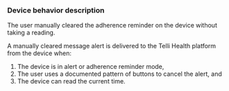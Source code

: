 ### Device behavior description

The user manually cleared the adherence reminder on the device without taking a reading.

A manually cleared message alert is delivered to the Telli Health platform from the device when:

1. The device is in alert or adherence reminder mode,   
2. The user uses a documented pattern of buttons to cancel the alert, and  
3. The device can read the current time.  

